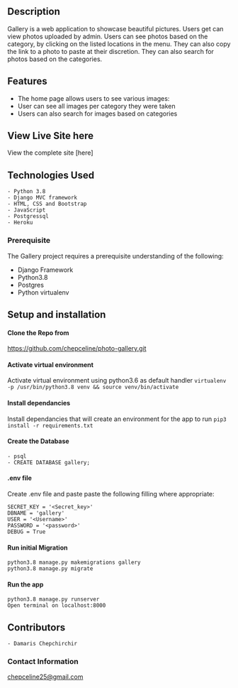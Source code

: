 ## Description

Gallery is a  web application to showcase beautiful pictures. Users get can view photos uploaded by admin. Users can see photos based on the category, by clicking on the listed locations in the menu. They can also copy the link to a photo to paste at their discretion. They can also search for photos based on the categories.

## Features
- The home page allows users to see various images:
- User can see all images per category they were taken
- Users can also search for images based  on categories

## View Live Site here
View the complete site [here]
## Technologies Used
    - Python 3.8
    - Django MVC framework
    - HTML, CSS and Bootstrap
    - JavaScript
    - Postgressql
    - Heroku



### Prerequisite
The Gallery project requires a prerequisite understanding of the following:
- Django Framework
- Python3.8
- Postgres
- Python virtualenv

## Setup and installation

#### Clone the Repo from
https://github.com/chepceline/photo-gallery.git
####  Activate virtual environment
Activate virtual environment using python3.6 as default handler
    `virtualenv -p /usr/bin/python3.8 venv && source venv/bin/activate`
####  Install dependancies
Install dependancies that will create an environment for the app to run `pip3 install -r requirements.txt`
####  Create the Database
    - psql
    - CREATE DATABASE gallery;
####  .env file
Create .env file and paste paste the following filling where appropriate:

    SECRET_KEY = '<Secret_key>'
    DBNAME = 'gallery'
    USER = '<Username>'
    PASSWORD = '<password>'
    DEBUG = True
#### Run initial Migration
    python3.8 manage.py makemigrations gallery
    python3.8 manage.py migrate
#### Run the app
    python3.8 manage.py runserver
    Open terminal on localhost:8000


## Contributors
    - Damaris Chepchirchir

### Contact Information
chepceline25@gmail.com

